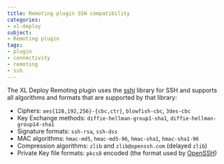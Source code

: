 ```yaml
---
title: Remoting plugin SSH compatibility
categories: 
- xl-deploy
subject:
- Remoting plugin
tags:
- plugin
- connectivity
- remoting
- ssh
---
```


The XL Deploy Remoting plugin uses the [sshj](https://github.com/shikhar/sshj) library for SSH and supports all algorithms and formats that are supported by that library:

* Ciphers: `aes{128,192,256}-{cbc,ctr}`, `blowfish-cbc`, `3des-cbc`
* Key Exchange methods: `diffie-hellman-group1-sha1`, `diffie-hellman-group14-sha1`
* Signature formats: `ssh-rsa`, `ssh-dss`
* MAC algorithms: `hmac-md5`, `hmac-md5-96`, `hmac-sha1`, `hmac-sha1-96`
* Compression algorithms: `zlib` and `zlib@openssh.com` (delayed `zlib`)
* Private Key file formats: `pkcs8` encoded (the format used by [OpenSSH](http://www.openssh.com/))

